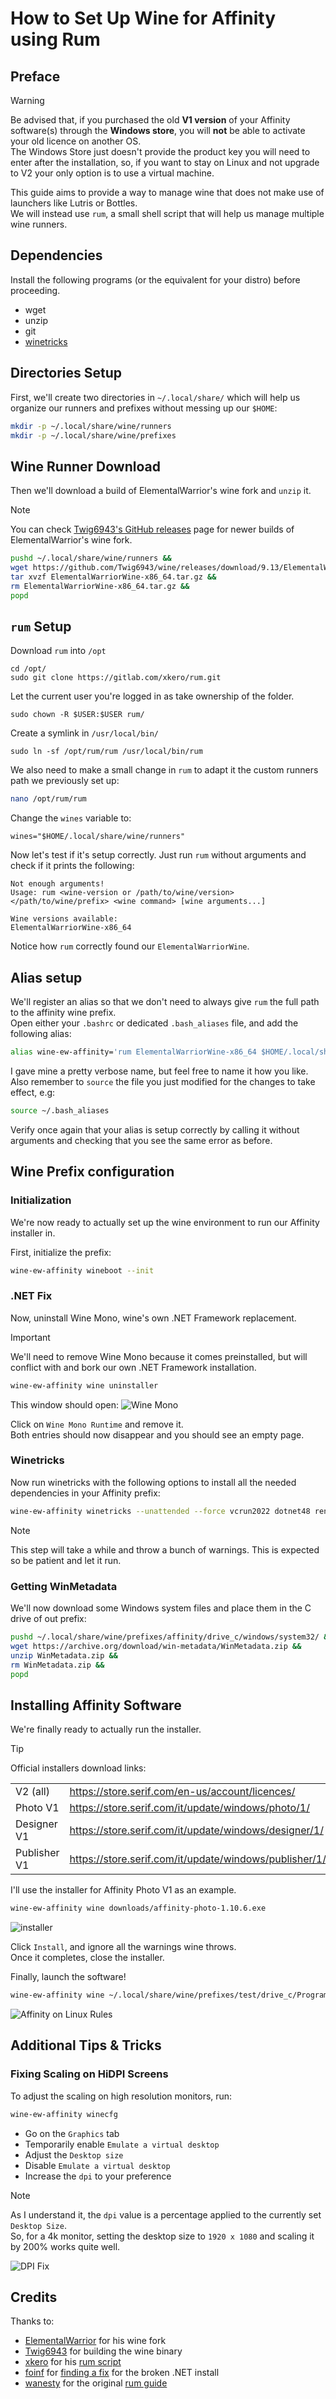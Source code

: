 # How to Set Up Wine for Affinity using Rum

## Preface

> [!WARNING]
> Be advised that, if you purchased the old **V1 version** of your Affinity software(s) through the **Windows store**, you will **not** be able to activate your old licence on another OS.  
> The Windows Store just doesn't provide the product key you will need to enter after the installation, so, if you want to stay on Linux and not upgrade to V2 your only option is to use a virtual machine.  

This guide aims to provide a way to manage wine that does not make use of launchers like Lutris or Bottles.  
We will instead use `rum`, a small shell script that will help us manage multiple wine runners.

## Dependencies
Install the following programs (or the equivalent for your distro) before proceeding. 
- wget
- unzip
- git
- [winetricks](https://github.com/Winetricks/winetricks)

## Directories Setup

First, we'll create two directories in `~/.local/share/` which will help us organize our runners and prefixes without messing up our `$HOME`:

```bash
mkdir -p ~/.local/share/wine/runners
mkdir -p ~/.local/share/wine/prefixes
```

## Wine Runner Download

Then we'll download a build of ElementalWarrior's wine fork and `unzip` it.

> [!NOTE]
> You can check [Twig6943's GitHub releases](https://github.com/Twig6943/wine/releases) page for newer builds of ElementalWarrior's wine fork.

```bash
pushd ~/.local/share/wine/runners &&
wget https://github.com/Twig6943/wine/releases/download/9.13/ElementalWarriorWine-x86_64.tar.gz &&
tar xvzf ElementalWarriorWine-x86_64.tar.gz &&
rm ElementalWarriorWine-x86_64.tar.gz &&
popd
```

## `rum` Setup

Download `rum` into `/opt`

```
cd /opt/
sudo git clone https://gitlab.com/xkero/rum.git
```

Let the current user you're logged in as take ownership of the folder.

```
sudo chown -R $USER:$USER rum/
```

Create a symlink in `/usr/local/bin/`

```
sudo ln -sf /opt/rum/rum /usr/local/bin/rum
```

We also need to make a small change in `rum` to adapt it the custom runners path we previously set up:

```bash
nano /opt/rum/rum
```

Change the `wines` variable to:

```
wines="$HOME/.local/share/wine/runners"
```

Now let's test if it's setup correctly.
Just run `rum` without arguments and check if it prints the following:

```plain
Not enough arguments!
Usage: rum <wine-version or /path/to/wine/version> </path/to/wine/prefix> <wine command> [wine arguments...]

Wine versions available:
ElementalWarriorWine-x86_64
```

Notice how `rum` correctly found our `ElementalWarriorWine`.

## Alias setup
We'll register an alias so that we don't need to always give `rum` the full path to the affinity wine prefix.  
Open either your `.bashrc` or dedicated `.bash_aliases` file, and add the following alias:

```bash
alias wine-ew-affinity='rum ElementalWarriorWine-x86_64 $HOME/.local/share/wine/prefixes/affinity/'
```

I gave mine a pretty verbose name, but feel free to name it how you like.  
Also remember to `source` the file you just modified for the changes to take effect, e.g:
```bash
source ~/.bash_aliases
```
Verify once again that your alias is setup correctly by calling it without arguments and checking that you see the same error as before.

## Wine Prefix configuration

### Initialization
We're now ready to actually set up the wine environment to run our Affinity installer in.

First, initialize the prefix:

```bash
wine-ew-affinity wineboot --init
```

### .NET Fix

Now, uninstall Wine Mono, wine's own .NET Framework replacement.  

> [!IMPORTANT]
> We'll need to remove Wine Mono because it comes preinstalled, but will conflict with and bork our own .NET Framework installation.  


```bash
wine-ew-affinity wine uninstaller
```
This window should open:
![Wine Mono](./Screenshots/winemono.png)

Click on `Wine Mono Runtime` and remove it.  
Both entries should now disappear and you should see an empty page.

### Winetricks

Now run winetricks with the following options to install all the needed dependencies in your Affinity prefix:

```bash
wine-ew-affinity winetricks --unattended --force vcrun2022 dotnet48 renderer=vulkan corefonts win11
```

> [!NOTE]
> This step will take a while and throw a bunch of warnings. This is expected so be patient and let it run.

### Getting WinMetadata

We'll now download some Windows system files and place them in the C drive of out prefix:

```bash
pushd ~/.local/share/wine/prefixes/affinity/drive_c/windows/system32/ &&
wget https://archive.org/download/win-metadata/WinMetadata.zip &&
unzip WinMetadata.zip &&
rm WinMetadata.zip &&
popd
```

## Installing Affinity Software
We're finally ready to actually run the installer.

> [!TIP]
> Official installers download links:
>
> |   |   |
> |---|---|
> |V2 (all)     |https://store.serif.com/en-us/account/licences/         |
> |Photo V1     | https://store.serif.com/it/update/windows/photo/1/     |
> |Designer V1  | https://store.serif.com/it/update/windows/designer/1/  |
> |Publisher V1 | https://store.serif.com/it/update/windows/publisher/1/ |


I'll use the installer for Affinity Photo V1 as an example.

```bash
wine-ew-affinity wine downloads/affinity-photo-1.10.6.exe
```

![installer](./Screenshots/installer.png)

Click `Install`, and ignore all the warnings wine throws.  
Once it completes, close the installer.

Finally, launch the software!

```bash
wine-ew-affinity wine ~/.local/share/wine/prefixes/test/drive_c/Program\ Files/Affinity/Photo/Photo.exe
```

![Affinity on Linux Rules](./Screenshots/aolrules.png)


## Additional Tips & Tricks

### Fixing Scaling on HiDPI Screens

To adjust the scaling on high resolution monitors, run:

```bash
wine-ew-affinity winecfg
```
- Go on the `Graphics` tab
- Temporarily enable `Emulate a virtual desktop`
- Adjust the `Desktop size`
- Disable `Emulate a virtual desktop`
- Increase the `dpi` to your preference

> [!NOTE]
> As I understand it, the `dpi` value is a percentage applied to the currently set `Desktop Size`.  
> So, for a 4k monitor, setting the desktop size to `1920 x 1080` and scaling it by 200% works quite well.

![DPI Fix](./Screenshots/dpifix.png)

## Credits
Thanks to:
- [ElementalWarrior](https://gitlab.winehq.org/ElementalWarrior) for his wine fork
- [Twig6943](https://github.com/Twig6943) for building the wine binary
- [xkero](https://gitlab.com/xkero) for his [rum script](https://gitlab.com/xkero/rum)
- [foinf](https://github.com/foinf) for [finding a fix](https://github.com/bottlesdevs/Bottles/issues/2887#issuecomment-2646118028) for the broken .NET install
- [wanesty](https://codeberg.org/wanesty) for the original [rum guide](https://affinity.liz.pet/docs/1-intro.html)